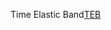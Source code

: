 Time Elastic Band[TEB](https://github.com/Adipks/autonomous_navigation/blob/main/navstack_pub/teb_params.md)
